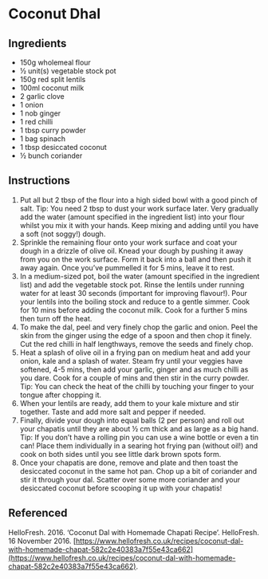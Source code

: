# Coconut Dhal

## Ingredients

- 150g wholemeal flour
- ½ unit(s) vegetable stock pot
- 150g red split lentils
- 100ml coconut milk
- 2 garlic clove
- 1 onion
- 1 nob ginger
- 1 red chilli
- 1 tbsp curry powder
- 1 bag spinach
- 1 tbsp desiccated coconut
- ½ bunch coriander

## Instructions

1. Put all but 2 tbsp of the flour into a high sided bowl with a good pinch of salt. Tip: You need 2 tbsp to dust your work surface later. Very gradually add the water (amount specified in the ingredient list) into your flour whilst you mix it with your hands. Keep mixing and adding until you have a soft (not soggy!) dough.
2. Sprinkle the remaining flour onto your work surface and coat your dough in a drizzle of olive oil. Knead your dough by pushing it away from you on the work surface. Form it back into a ball and then push it away again. Once you’ve pummelled it for 5 mins, leave it to rest.
3. In a medium-sized pot, boil the water (amount specified in the ingredient list) and add the vegetable stock pot. Rinse the lentils under running water for at least 30 seconds (important for improving flavour!). Pour your lentils into the boiling stock and reduce to a gentle simmer. Cook for 10 mins before adding the coconut milk. Cook for a further 5 mins then turn off the heat.
4. To make the dal, peel and very finely chop the garlic and onion. Peel the skin from the ginger using the edge of a spoon and then chop it finely. Cut the red chilli in half lengthways, remove the seeds and finely chop.
5. Heat a splash of olive oil in a frying pan on medium heat and add your onion, kale and a splash of water. Steam fry until your veggies have softened, 4-5 mins, then add your garlic, ginger and as much chilli as you dare. Cook for a couple of mins and then stir in the curry powder. Tip: You can check the heat of the chilli by touching your finger to your tongue after chopping it.
6. When your lentils are ready, add them to your kale mixture and stir together. Taste and add more salt and pepper if needed.
7. Finally, divide your dough into equal balls (2 per person) and roll out your chapatis until they are about ½ cm thick and as large as a big hand. Tip: If you don’t have a rolling pin you can use a wine bottle or even a tin can! Place them individually in a searing hot frying pan (without oil!) and cook on both sides until you see little dark brown spots form.
8. Once your chapatis are done, remove and plate and then toast the desiccated coconut in the same hot pan. Chop up a bit of coriander and stir it through your dal. Scatter over some more coriander and your desiccated coconut before scooping it up with your chapatis!

## Referenced

HelloFresh. 2016. ‘Coconut Dal with Homemade Chapati Recipe’. HelloFresh. 16 November 2016. [https://www.hellofresh.co.uk/recipes/coconut-dal-with-homemade-chapat-582c2e40383a7f55e43ca662](https://www.hellofresh.co.uk/recipes/coconut-dal-with-homemade-chapat-582c2e40383a7f55e43ca662).
